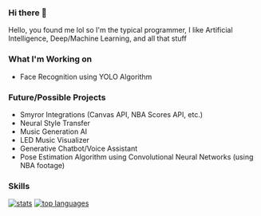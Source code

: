 ### Hi there 👋
Hello, you found me lol so I'm the typical programmer, I like Artificial Intelligence, Deep/Machine Learning, and all that stuff 

### What I'm Working on

- Face Recognition using YOLO Algorithm

### Future/Possible Projects

- Smyror Integrations (Canvas API, NBA Scores API, etc.)
- Neural Style Transfer
- Music Generation AI
- LED Music Visualizer
- Generative Chatbot/Voice Assistant
- Pose Estimation Algorithm using Convolutional Neural Networks (using NBA footage)

### Skills
[![stats](https://github-readme-stats.vercel.app/api?username=elementzprojects&show_icons=true)](https://github.com/anuraghazra/github-readme-stats)
[![top languages](https://github-readme-stats.vercel.app/api/top-langs?username=12944qwerty&layout=compact)](https://github.com/anuraghazra/github-readme-stats)

